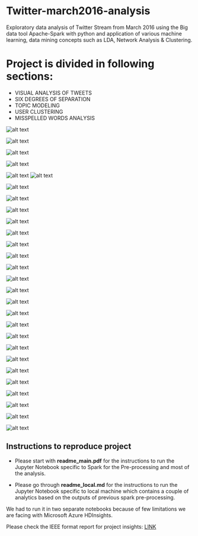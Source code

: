 # Twitter-march2016-analysis

Exploratory data analysis of Twitter Stream from March 2016 using the Big data tool Apache-Spark with python and application of various machine learning, data mining concepts such as LDA, Network Analysis &amp; Clustering.

# Project is divided in following sections:
- VISUAL ANALYSIS OF TWEETS
- SIX DEGREES OF SEPARATION
- TOPIC MODELING
- USER CLUSTERING
- MISSPELLED WORDS ANALYSIS

![alt text](https://github.com/SONAMDAWANI/TwitterDataAnalysis_BigDataProgramming/blob/master/Twitter_Presentation/Slide1.jpeg?raw=true
      )

![alt text](https://github.com/SONAMDAWANI/TwitterDataAnalysis_BigDataProgramming/blob/master/Twitter_Presentation/Slide2.jpeg?raw=true
      )

![alt text](https://github.com/SONAMDAWANI/TwitterDataAnalysis_BigDataProgramming/blob/master/Twitter_Presentation/Slide3.jpeg?raw=true
      )

![alt text](https://github.com/SONAMDAWANI/TwitterDataAnalysis_BigDataProgramming/blob/master/Twitter_Presentation/Slide4.jpeg?raw=true
      )

![alt text](https://github.com/SONAMDAWANI/TwitterDataAnalysis_BigDataProgramming/blob/master/Twitter_Presentation/Slide5.jpeg?raw=true
      )
![alt text](https://github.com/SONAMDAWANI/TwitterDataAnalysis_BigDataProgramming/blob/master/Twitter_Presentation/Slide6.jpeg?raw=true
      )

![alt text](https://github.com/SONAMDAWANI/TwitterDataAnalysis_BigDataProgramming/blob/master/Twitter_Presentation/Slide7.jpeg?raw=true
      )

![alt text](https://github.com/SONAMDAWANI/TwitterDataAnalysis_BigDataProgramming/blob/master/Twitter_Presentation/Slide8.jpeg?raw=true
      )

![alt text](https://github.com/SONAMDAWANI/TwitterDataAnalysis_BigDataProgramming/blob/master/Twitter_Presentation/Slide9.jpeg?raw=true
      )

![alt text](https://github.com/SONAMDAWANI/TwitterDataAnalysis_BigDataProgramming/blob/master/Twitter_Presentation/Slide10.jpeg?raw=true
      )

![alt text](https://github.com/SONAMDAWANI/TwitterDataAnalysis_BigDataProgramming/blob/master/Twitter_Presentation/Slide11.jpeg?raw=true
      )

![alt text](https://github.com/SONAMDAWANI/TwitterDataAnalysis_BigDataProgramming/blob/master/Twitter_Presentation/Slide12.jpeg?raw=true
      )

![alt text](https://github.com/SONAMDAWANI/TwitterDataAnalysis_BigDataProgramming/blob/master/Twitter_Presentation/Slide13.jpeg?raw=true
      )

![alt text](https://github.com/SONAMDAWANI/TwitterDataAnalysis_BigDataProgramming/blob/master/Twitter_Presentation/Slide14.jpeg?raw=true
      )

![alt text](https://github.com/SONAMDAWANI/TwitterDataAnalysis_BigDataProgramming/blob/master/Twitter_Presentation/Slide15.jpeg?raw=true
      )

![alt text](https://github.com/SONAMDAWANI/TwitterDataAnalysis_BigDataProgramming/blob/master/Twitter_Presentation/Slide16.jpeg?raw=true
      )

![alt text](https://github.com/SONAMDAWANI/TwitterDataAnalysis_BigDataProgramming/blob/master/Twitter_Presentation/Slide17.jpeg?raw=true
      )

![alt text](https://github.com/SONAMDAWANI/TwitterDataAnalysis_BigDataProgramming/blob/master/Twitter_Presentation/Slide18.jpeg?raw=true
      )

![alt text](https://github.com/SONAMDAWANI/TwitterDataAnalysis_BigDataProgramming/blob/master/Twitter_Presentation/Slide19.jpeg?raw=true
      )

![alt text](https://github.com/SONAMDAWANI/TwitterDataAnalysis_BigDataProgramming/blob/master/Twitter_Presentation/Slide20.jpeg?raw=true
      )

![alt text](https://github.com/SONAMDAWANI/TwitterDataAnalysis_BigDataProgramming/blob/master/Twitter_Presentation/Slide21.jpeg?raw=true
      )

![alt text](https://github.com/SONAMDAWANI/TwitterDataAnalysis_BigDataProgramming/blob/master/Twitter_Presentation/Slide22.jpeg?raw=true
      )

![alt text](https://github.com/SONAMDAWANI/TwitterDataAnalysis_BigDataProgramming/blob/master/Twitter_Presentation/Slide23.jpeg?raw=true
      )

![alt text](https://github.com/SONAMDAWANI/TwitterDataAnalysis_BigDataProgramming/blob/master/Twitter_Presentation/Slide24.jpeg?raw=true
      )

![alt text](https://github.com/SONAMDAWANI/TwitterDataAnalysis_BigDataProgramming/blob/master/Twitter_Presentation/Slide25.jpeg?raw=true
      )
      
![alt text](https://github.com/SONAMDAWANI/TwitterDataAnalysis_BigDataProgramming/blob/master/Twitter_Presentation/Slide26.jpeg?raw=true
      )

![alt text](https://github.com/SONAMDAWANI/TwitterDataAnalysis_BigDataProgramming/blob/master/Twitter_Presentation/Slide27.jpeg?raw=true
      )

![alt text](https://github.com/SONAMDAWANI/TwitterDataAnalysis_BigDataProgramming/blob/master/Twitter_Presentation/Slide28.jpeg?raw=true
      )


## Instructions to reproduce project
* Please start with **readme_main.pdf** for the instructions to run the Jupyter Notebook specific to Spark for the Pre-processing and most of the analysis.

* Please go through **readme_local.md** for the instructions to run the Jupyter Notebook specific to local machine which contains a couple of analytics based on the outputs of previous spark pre-processing.

We had to run it in two separate notebooks because of few limitations we are facing with Microsoft Azure HDInsights.

Please check the IEEE format report for project insights:
[LINK](https://github.com/SONAMDAWANI/TwitterDataAnalysis_BigDataProgramming/blob/master/TwitterAnalysisReport.pdf)
